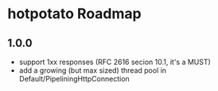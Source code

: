 hotpotato Roadmap
=================

1.0.0
-----
* support 1xx responses (RFC 2616 secion 10.1, it's a MUST)
* add a growing (but max sized) thread pool in Default/PipeliningHttpConnection